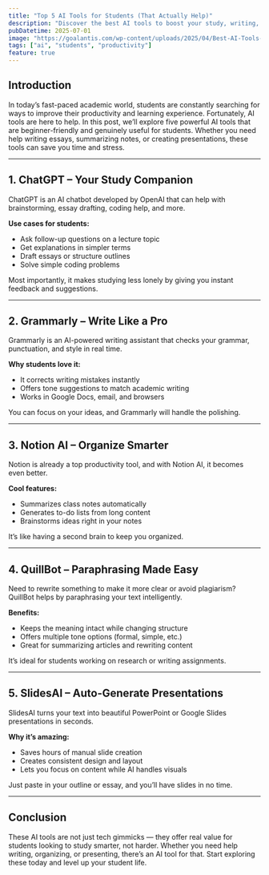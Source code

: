 ```yaml
---
title: "Top 5 AI Tools for Students (That Actually Help)"
description: "Discover the best AI tools to boost your study, writing, and productivity."
pubDatetime: 2025-07-01
image: "https://goalantis.com/wp-content/uploads/2025/04/Best-AI-Tools-for-Students-Boost-Study-Efficiency-and-Time-Management.jpg"
tags: ["ai", "students", "productivity"]
feature: true
---
```


## Introduction

In today’s fast-paced academic world, students are constantly searching for ways to improve their productivity and learning experience. Fortunately, AI tools are here to help. In this post, we’ll explore five powerful AI tools that are beginner-friendly and genuinely useful for students. Whether you need help writing essays, summarizing notes, or creating presentations, these tools can save you time and stress.

---

## 1. ChatGPT – Your Study Companion

ChatGPT is an AI chatbot developed by OpenAI that can help with brainstorming, essay drafting, coding help, and more.

**Use cases for students:**
- Ask follow-up questions on a lecture topic
- Get explanations in simpler terms
- Draft essays or structure outlines
- Solve simple coding problems

Most importantly, it makes studying less lonely by giving you instant feedback and suggestions.

---

## 2. Grammarly – Write Like a Pro

Grammarly is an AI-powered writing assistant that checks your grammar, punctuation, and style in real time.

**Why students love it:**
- It corrects writing mistakes instantly
- Offers tone suggestions to match academic writing
- Works in Google Docs, email, and browsers

You can focus on your ideas, and Grammarly will handle the polishing.

---

## 3. Notion AI – Organize Smarter

Notion is already a top productivity tool, and with Notion AI, it becomes even better.

**Cool features:**
- Summarizes class notes automatically
- Generates to-do lists from long content
- Brainstorms ideas right in your notes

It’s like having a second brain to keep you organized.

---

## 4. QuillBot – Paraphrasing Made Easy

Need to rewrite something to make it more clear or avoid plagiarism? QuillBot helps by paraphrasing your text intelligently.

**Benefits:**
- Keeps the meaning intact while changing structure
- Offers multiple tone options (formal, simple, etc.)
- Great for summarizing articles and rewriting content

It’s ideal for students working on research or writing assignments.

---

## 5. SlidesAI – Auto-Generate Presentations

SlidesAI turns your text into beautiful PowerPoint or Google Slides presentations in seconds.

**Why it’s amazing:**
- Saves hours of manual slide creation
- Creates consistent design and layout
- Lets you focus on content while AI handles visuals

Just paste in your outline or essay, and you’ll have slides in no time.

---

## Conclusion

These AI tools are not just tech gimmicks — they offer real value for students looking to study smarter, not harder. Whether you need help writing, organizing, or presenting, there’s an AI tool for that. Start exploring these today and level up your student life.
